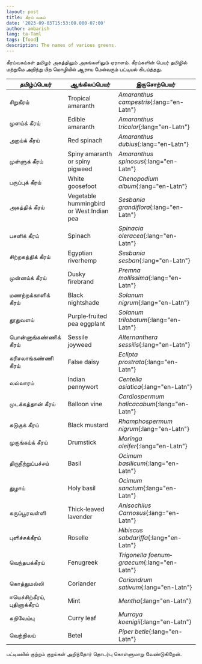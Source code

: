 ```yaml
---
layout: post
title: கீரய் வகய்
date: '2023-09-03T15:53:00.000-07:00'
author: ambarish
lang: ta-Taml
tags: [food]
description: The names of various greens.
---
```


கீரய்வகய்கள் தமிழர் அகத்திலும் அகங்களிலும் ஏராளம். கீரய்களின் பெயர் தமிழில் மற்றுமே அறிந்து பிற மொழியில் ஆராய மேல்வரும் பட்டியல் கிடய்த்தது.

| தமிழ்ப்பெயர் | ஆங்கிலப்பெயர் | இருசொற்பெயர் |
|---|---|---|
| சிறுகீரய் | <span lang="en-Latn">Tropical amaranth</span> | *Amaranthus campestris*{:lang="en-Latn"} |
| முளய்க் கீரய் | <span lang="en-Latn">Edible amaranth</span> | *Amaranthus tricolor*{:lang="en-Latn"} |
| அறய்க் கீரய் | <span lang="en-Latn">Red spinach</span> | *Amaranthus dubius*{:lang="en-Latn"} |
| முள்ளுக் கீரய் | <span lang="en-Latn">Spiny amaranth or spiny pigweed</span> | *Amaranthus spinosus*{:lang="en-Latn"} |
| பருப்புக் கீரய் | <span lang="en-Latn">White goosefoot</span> | *Chenopodium album*{:lang="en-Latn"} |
| அகத்திக் கீரய் | <span lang="en-Latn">Vegetable hummingbird or West Indian pea</span> | *Sesbania grandiflora*{:lang="en-Latn"} |
| பசளிக் கீரய் | <span lang="en-Latn">Spinach</span> | *Spinacia oleracea*{:lang="en-Latn"} |
| சிற்றகத்திக் கீரய் | <span lang="en-Latn">Egyptian riverhemp</span> | *Sesbania sesban*{:lang="en-Latn"} |
| முன்னய்க் கீரய் | <span lang="en-Latn">Dusky firebrand</span> | *Premna mollissima*{:lang="en-Latn"} |
| மணற்றக்காளிக் கீரய் | <span lang="en-Latn">Black nightshade</span> | *Solanum nigrum*{:lang="en-Latn"} |
| தூதுவளய் | <span lang="en-Latn">Purple‐fruited pea eggplant</span>| *Solanum trilobatum*{:lang="en-Latn"} |
| பொன்னாங்கண்ணிக் கீரய் | <span lang="en-Latn">Sessile joyweed</span> | *Alternanthera sessilis*{:lang="en-Latn"} |
| கரிசலாங்கண்ணி கீரய் | <span lang="en-Latn">False daisy</span> | *Eclipta prostrata*{:lang="en-Latn"} |
| வல்லாரய் | <span lang="en-Latn">Indian pennywort</span>| *Centella asiatica*{:lang="en-Latn"} |
| முடக்கத்தான் கீரய் | <span lang="en-Latn">Balloon vine</span> | *Cardiospermum halicacabum*{:lang="en-Latn"} |
| கடுகுக் கீரய் | <span lang="en-Latn">Black mustard</span> | *Rhamphospermum nigrum*{:lang="en-Latn"} |
| முருங்கய்க் கீரய் | <span lang="en-Latn">Drumstick</span> | *Moringa oleifer*{:lang="en-Latn"} |
| திருநீற்றுப்பச்சய் | <span lang="en-Latn">Basil</span> | *Ocimum basilicum*{:lang="en-Latn"} |
| துழாய் | <span lang="en-Latn">Holy basil</span> | *Ocimum sanctum*{:lang="en-Latn"} |
| கருப்பூரவள்ளி | <span lang="en-Latn">Thick‐leaved lavender</span> | *Anisochilus Carnosus*{:lang="en-Latn"} |
| புளிச்சக்கீரய் | <span lang="en-Latn">Roselle</span> | *Hibiscus sabdariffa*{:lang="en-Latn"} |
| வெந்தயக்கீரய் | <span lang="en-Latn">Fenugreek</span> | *Trigonella foenum‐graecum*{:lang="en-Latn"} |
| கொத்துமல்லி | <span lang="en-Latn">Coriander</span> | *Coriandrum sativum*{:lang="en-Latn"} |
| ஈயெச்சிற்கீரய், புதினாக்கீரய் | <span lang="en-Latn">Mint</span> | *Mentha*{:lang="en-Latn"} |
| கறிவேம்பு | <span lang="en-Latn">Curry leaf</span> | *Murraya koenigii*{:lang="en-Latn"} |
| வெற்றிலய் | <span lang="en-Latn">Betel</span> | *Piper betle*{:lang="en-Latn"} |

பட்டியலில் குற்றம் குறய்கள் அறிந்தோர் தொடர்பு கொள்ளுமாறு வேண்டுகிறேன்.

